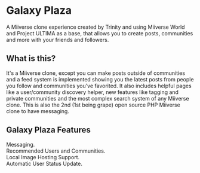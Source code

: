 # Galaxy Plaza
A Miiverse clone experience created by Trinity and using Miiverse World and Project ULTIMA as a base, that allows you to create posts, communities and more with your friends and followers.
## What is this?
It's a Miiverse clone, except you can make posts outside of communities and a feed system is implemented showing you the latest posts from people you follow and communities you've favorited. It also includes helpful pages like a user/community discovery helper, new features like tagging and private communities and the most complex search system of any Miiverse clone. This is also the 2nd (1st being grape) open source PHP Miiverse clone to have messaging.
## Galaxy Plaza Features
Messaging.<br/>
Recommended Users and Communities.<br/>
Local Image Hosting Support.<br/>
Automatic User Status Update. 
